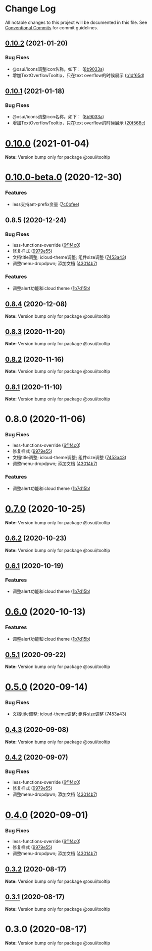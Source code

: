 # Change Log

All notable changes to this project will be documented in this file.
See [Conventional Commits](https://conventionalcommits.org) for commit guidelines.

## [0.10.2](https://gitee.com/gitee-fe/osui/tree/master/compare/@osui/tooltip@0.10.0...@osui/tooltip@0.10.2) (2021-01-20)


### Bug Fixes

* @osui/icons调整icon名称，如下： ([8b9033a](https://gitee.com/gitee-fe/osui/tree/master/commits/8b9033af14f14ebae853692523739ca22c64123a))
* 增加TextOverflowTooltip，只在text overflow的时候展示 ([b1df65d](https://gitee.com/gitee-fe/osui/tree/master/commits/b1df65d1a62e3fff3fb7f8735631a24b0cb5d587))





## [0.10.1](https://gitee.com/gitee-fe/osui/tree/master/compare/@osui/tooltip@0.10.0...@osui/tooltip@0.10.1) (2021-01-18)


### Bug Fixes

* @osui/icons调整icon名称，如下： ([8b9033a](https://gitee.com/gitee-fe/osui/tree/master/commits/8b9033af14f14ebae853692523739ca22c64123a))
* 增加TextOverflowTooltip，只在text overflow的时候展示 ([20f568e](https://gitee.com/gitee-fe/osui/tree/master/commits/20f568ecb173a00f34913ec3b5e9b6076503c669))





# [0.10.0](https://gitee.com/gitee-fe/osui/tree/master/compare/@osui/tooltip@0.10.0-beta.0...@osui/tooltip@0.10.0) (2021-01-04)

**Note:** Version bump only for package @osui/tooltip





# [0.10.0-beta.0](https://gitee.com/gitee-fe/osui/tree/master/compare/@osui/tooltip@0.8.5...@osui/tooltip@0.10.0-beta.0) (2020-12-30)


### Features

* less支持ant-prefix变量 ([7c0bfee](https://gitee.com/gitee-fe/osui/tree/master/commits/7c0bfee0ef97d48d62cd58c448c26d146101c6c7))





## 0.8.5 (2020-12-24)


### Bug Fixes

* less-functions-override ([6f1f4c0](https://gitee.com/gitee-fe/osui/tree/master/commits/6f1f4c055f5701044f95a97ac3e7585a772e314a))
* 修复样式 ([9979e55](https://gitee.com/gitee-fe/osui/tree/master/commits/9979e556048898e5182851e9cfde7f464b1c749d))
* 文档title调整; icloud-theme调整; 组件size调整 ([7453a43](https://gitee.com/gitee-fe/osui/tree/master/commits/7453a437fb419db875709b32f934ba9e3454f895))
* 调整menu-dropdpwn; 添加文档 ([43014b7](https://gitee.com/gitee-fe/osui/tree/master/commits/43014b7b6e860729398cd8ead30cd47953b76af7))


### Features

* 调整alert功能和icloud theme ([1b7d15b](https://gitee.com/gitee-fe/osui/tree/master/commits/1b7d15b741841378951a69d72db03ed334ab287e))





## [0.8.4](https://gitee.com/gitee-fe/osui/tree/master/compare/@osui/tooltip@0.8.3...@osui/tooltip@0.8.4) (2020-12-08)

**Note:** Version bump only for package @osui/tooltip





## [0.8.3](https://gitee.com/gitee-fe/osui/tree/master/compare/@osui/tooltip@0.8.2...@osui/tooltip@0.8.3) (2020-11-20)

**Note:** Version bump only for package @osui/tooltip





## [0.8.2](https://gitee.com/gitee-fe/osui/tree/master/compare/@osui/tooltip@0.8.1...@osui/tooltip@0.8.2) (2020-11-16)

**Note:** Version bump only for package @osui/tooltip





## [0.8.1](https://gitee.com/gitee-fe/osui/tree/master/compare/@osui/tooltip@0.6.2...@osui/tooltip@0.8.1) (2020-11-10)

**Note:** Version bump only for package @osui/tooltip





# 0.8.0 (2020-11-06)


### Bug Fixes

* less-functions-override ([6f1f4c0](https://gitee.com/gitee-fe/osui/tree/master/commits/6f1f4c055f5701044f95a97ac3e7585a772e314a))
* 修复样式 ([9979e55](https://gitee.com/gitee-fe/osui/tree/master/commits/9979e556048898e5182851e9cfde7f464b1c749d))
* 文档title调整; icloud-theme调整; 组件size调整 ([7453a43](https://gitee.com/gitee-fe/osui/tree/master/commits/7453a437fb419db875709b32f934ba9e3454f895))
* 调整menu-dropdpwn; 添加文档 ([43014b7](https://gitee.com/gitee-fe/osui/tree/master/commits/43014b7b6e860729398cd8ead30cd47953b76af7))


### Features

* 调整alert功能和icloud theme ([1b7d15b](https://gitee.com/gitee-fe/osui/tree/master/commits/1b7d15b741841378951a69d72db03ed334ab287e))





# [0.7.0](https://gitee.com/gitee-fe/osui/tree/master/compare/@osui/tooltip@0.6.2...@osui/tooltip@0.7.0) (2020-10-25)

**Note:** Version bump only for package @osui/tooltip





## [0.6.2](https://gitee.com/gitee-fe/osui/tree/master/compare/@osui/tooltip@0.6.1...@osui/tooltip@0.6.2) (2020-10-23)

**Note:** Version bump only for package @osui/tooltip





## [0.6.1](https://gitee.com/gitee-fe/osui/tree/master/compare/@osui/tooltip@0.5.1...@osui/tooltip@0.6.1) (2020-10-19)


### Features

* 调整alert功能和icloud theme ([1b7d15b](https://gitee.com/gitee-fe/osui/tree/master/commits/1b7d15b741841378951a69d72db03ed334ab287e))





# [0.6.0](https://gitee.com/gitee-fe/osui/tree/master/compare/@osui/tooltip@0.5.1...@osui/tooltip@0.6.0) (2020-10-13)


### Features

* 调整alert功能和icloud theme ([1b7d15b](https://gitee.com/gitee-fe/osui/tree/master/commits/1b7d15b741841378951a69d72db03ed334ab287e))





## [0.5.1](https://gitee.com/gitee-fe/osui/tree/master/compare/@osui/tooltip@0.5.0...@osui/tooltip@0.5.1) (2020-09-22)

**Note:** Version bump only for package @osui/tooltip





# [0.5.0](https://gitee.com/gitee-fe/osui/tree/master/compare/@osui/tooltip@0.4.3...@osui/tooltip@0.5.0) (2020-09-14)


### Bug Fixes

* 文档title调整; icloud-theme调整; 组件size调整 ([7453a43](https://gitee.com/gitee-fe/osui/tree/master/commits/7453a437fb419db875709b32f934ba9e3454f895))





## [0.4.3](https://gitee.com/gitee-fe/osui/tree/master/compare/@osui/tooltip@0.4.2...@osui/tooltip@0.4.3) (2020-09-08)

**Note:** Version bump only for package @osui/tooltip





## [0.4.2](https://gitee.com/gitee-fe/osui/tree/master/compare/@osui/tooltip@0.3.2...@osui/tooltip@0.4.2) (2020-09-07)


### Bug Fixes

* less-functions-override ([6f1f4c0](https://gitee.com/gitee-fe/osui/tree/master/commits/6f1f4c055f5701044f95a97ac3e7585a772e314a))
* 修复样式 ([9979e55](https://gitee.com/gitee-fe/osui/tree/master/commits/9979e556048898e5182851e9cfde7f464b1c749d))
* 调整menu-dropdpwn; 添加文档 ([43014b7](https://gitee.com/gitee-fe/osui/tree/master/commits/43014b7b6e860729398cd8ead30cd47953b76af7))





# [0.4.0](https://gitee.com/gitee-fe/osui/tree/master/compare/@osui/tooltip@0.3.2...@osui/tooltip@0.4.0) (2020-09-01)


### Bug Fixes

* less-functions-override ([6f1f4c0](https://gitee.com/gitee-fe/osui/tree/master/commits/6f1f4c055f5701044f95a97ac3e7585a772e314a))
* 修复样式 ([9979e55](https://gitee.com/gitee-fe/osui/tree/master/commits/9979e556048898e5182851e9cfde7f464b1c749d))
* 调整menu-dropdpwn; 添加文档 ([43014b7](https://gitee.com/gitee-fe/osui/tree/master/commits/43014b7b6e860729398cd8ead30cd47953b76af7))





## [0.3.2](https://gitee.com/gitee-fe/osui/tree/master/compare/@osui/tooltip@0.3.1...@osui/tooltip@0.3.2) (2020-08-17)

**Note:** Version bump only for package @osui/tooltip





## [0.3.1](https://gitee.com/gitee-fe/osui/tree/master/compare/@osui/tooltip@0.3.0...@osui/tooltip@0.3.1) (2020-08-17)

**Note:** Version bump only for package @osui/tooltip





# 0.3.0 (2020-08-17)

**Note:** Version bump only for package @osui/tooltip
